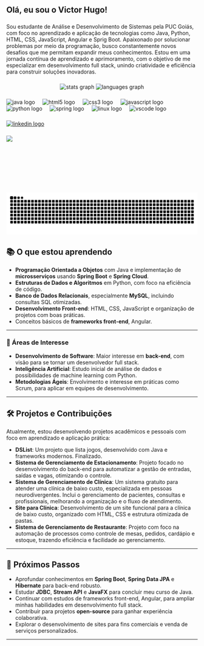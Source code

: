 <h2 align="left">Olá, eu sou o Victor Hugo!</h2>

###

<p align="left">Sou estudante de Análise e Desenvolvimento de Sistemas pela PUC Goiás, com foco no aprendizado e aplicação de tecnologias como Java, Python, HTML, CSS, JavaScript, Angular e Sprig Boot. Apaixonado por solucionar problemas por meio da programação, busco constantemente novos desafios que me permitam expandir meus conhecimentos. Estou em uma jornada contínua de aprendizado e aprimoramento, com o objetivo de me especializar em desenvolvimento full stack, unindo criatividade e eficiência para construir soluções inovadoras.</p>

###

<div align="center">
  <img src="https://github-readme-stats.vercel.app/api?username=VHAporfirium&hide_title=false&hide_rank=false&show_icons=true&include_all_commits=true&count_private=true&disable_animations=false&theme=dracula&locale=en&hide_border=false" height="150" alt="stats graph"  />
  <img src="https://github-readme-stats.vercel.app/api/top-langs?username=VHAporfirium&locale=en&hide_title=false&layout=compact&card_width=320&langs_count=5&theme=dracula&hide_border=false" height="150" alt="languages graph"  />
</div>

###

<div align="left">
  <img src="https://cdn.jsdelivr.net/gh/devicons/devicon/icons/java/java-original.svg" height="30" alt="java logo"  />
  <img width="12" />
  <img src="https://cdn.jsdelivr.net/gh/devicons/devicon/icons/html5/html5-original.svg" height="30" alt="html5 logo"  />
  <img width="12" />
  <img src="https://cdn.jsdelivr.net/gh/devicons/devicon/icons/css3/css3-original.svg" height="30" alt="css3 logo"  />
  <img width="12" />
  <img src="https://cdn.jsdelivr.net/gh/devicons/devicon/icons/javascript/javascript-original.svg" height="30" alt="javascript logo"  />
  <img width="12" />
  <img src="https://cdn.jsdelivr.net/gh/devicons/devicon/icons/python/python-original.svg" height="30" alt="python logo"  />
  <img width="12" />
  <img src="https://cdn.jsdelivr.net/gh/devicons/devicon/icons/spring/spring-original.svg" height="30" alt="spring logo"  />
  <img width="12" />
  <img src="https://cdn.jsdelivr.net/gh/devicons/devicon/icons/linux/linux-original.svg" height="30" alt="linux logo"  />
  <img width="12" />
  <img src="https://cdn.jsdelivr.net/gh/devicons/devicon/icons/vscode/vscode-original.svg" height="30" alt="vscode logo"  />
</div>

###

<div align="left">
  <a href="https://www.linkedin.com/in/victorhugoaguiarporfiro/" target="_blank">
    <img src="https://img.shields.io/static/v1?message=LinkedIn&logo=linkedin&label=&color=0077B5&logoColor=white&labelColor=&style=for-the-badge" height="35" alt="linkedin logo"  />
  </a>
</div>

###

<img align="left" height="150" src="https://www.alura.com.br/artigos/assets/hello-world-em-varias-linguagens/imagem1.gif"  />

###

<br clear="both">

<img src="https://raw.githubusercontent.com/VHAporfirium/VHAporfirium/output/snake.svg" alt="..." />

###

## 📚 O que estou aprendendo

- **Programação Orientada a Objetos** com Java e implementação de **microsserviços** usando **Spring Boot** e **Spring Cloud**.  
- **Estruturas de Dados e Algoritmos** em Python, com foco na eficiência de código.  
- **Banco de Dados Relacionais**, especialmente **MySQL**, incluindo consultas SQL otimizadas.  
- **Desenvolvimento Front-end**: HTML, CSS, JavaScript e organização de projetos com boas práticas.  
- Conceitos básicos de **frameworks front-end**, Angular.

---

### 🎯 Áreas de Interesse

- **Desenvolvimento de Software**: Maior interesse em **back-end**, com visão para se tornar um desenvolvedor full stack.  
- **Inteligência Artificial**: Estudo inicial de análise de dados e possibilidades de machine learning com Python.  
- **Metodologias Ágeis**: Envolvimento e interesse em práticas como Scrum, para aplicar em equipes de desenvolvimento.  

---

## 🛠️ Projetos e Contribuições

Atualmente, estou desenvolvendo projetos acadêmicos e pessoais com foco em aprendizado e aplicação prática:  

- **DSList**: Um projeto que lista jogos, desenvolvido com Java e frameworks modernos. Finalizado.  
- **Sistema de Gerenciamento de Estacionamento**: Projeto focado no desenvolvimento do back-end para automatizar a gestão de entradas, saídas e vagas, otimizando o controle.  
- **Sistema de Gerenciamento de Clínica**: Um sistema gratuito para atender uma clínica de baixo custo, especializada em pessoas neurodivergentes. Inclui o gerenciamento de pacientes, consultas e profissionais, melhorando a organização e o fluxo de atendimento.
- **Site para Clínica**: Desenvolvimento de um site funcional para a clínica de baixo custo, organizado com HTML, CSS e estrutura otimizada de pastas.
- **Sistema de Gerenciamento de Restaurante**: Projeto com foco na automação de processos como controle de mesas, pedidos, cardápio e estoque, trazendo eficiência e facilidade ao gerenciamento.  

---

## 📅 Próximos Passos  

- Aprofundar conhecimentos em **Spring Boot**, **Spring Data JPA** e **Hibernate** para back-end robusto.  
- Estudar **JDBC**, **Stream API** e **JavaFX** para concluir meu curso de Java.  
- Continuar com estudos de frameworks front-end, Angular, para ampliar minhas habilidades em desenvolvimento full stack.  
- Contribuir para projetos **open-source** para ganhar experiência colaborativa.  
- Explorar o desenvolvimento de sites para fins comerciais e venda de serviços personalizados.

--- 
